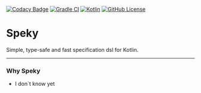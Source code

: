 [![Codacy Badge](https://api.codacy.com/project/badge/Grade/4ce5bb51442341a99f5574eedb1ec6fd)](https://app.codacy.com/gh/iEAmi/speky?utm_source=github.com&utm_medium=referral&utm_content=iEAmi/speky&utm_campaign=Badge_Grade_Settings)
[![Gradle CI](https://github.com/iEAmi/speky/actions/workflows/gradle-ci.yml/badge.svg?branch=main)](https://github.com/iEAmi/speky/actions/workflows/gradle-ci.yml)
[![Kotlin](https://img.shields.io/badge/kotlin-1.5.10-blue.svg?logo=kotlin)](http://kotlinlang.org)
[![GitHub License](https://img.shields.io/badge/license-Apache%20License%202.0-blue.svg?style=flat)](http://www.apache.org/licenses/LICENSE-2.0)

# Speky

Simple, type-safe and fast specification dsl for Kotlin.

---

### Why Speky

* I don`t know yet
